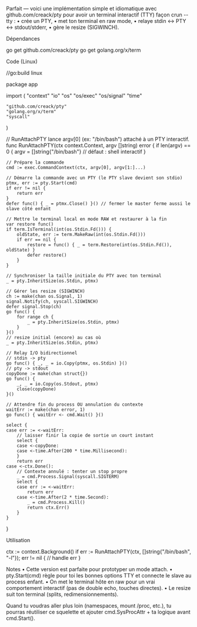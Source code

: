 Parfait — voici une implémentation simple et idiomatique avec github.com/creack/pty pour avoir un terminal interactif (TTY) façon crun --tty :
•	crée un PTY,
•	met ton terminal en raw mode,
•	relaye stdin ↔ PTY ↔ stdout/stderr,
•	gère le resize (SIGWINCH).

Dépendances

go get github.com/creack/pty
go get golang.org/x/term

Code (Linux)

//go:build linux

package app

import (
"context"
"io"
"os"
"os/exec"
"os/signal"
"time"

	"github.com/creack/pty"
	"golang.org/x/term"
	"syscall"
)

// RunAttachPTY lance argv[0] (ex: "/bin/bash") attaché à un PTY interactif.
func RunAttachPTY(ctx context.Context, argv []string) error {
if len(argv) == 0 {
argv = []string{"/bin/bash"} // défaut : shell interactif
}

	// Prépare la commande
	cmd := exec.CommandContext(ctx, argv[0], argv[1:]...)

	// Démarre la commande avec un PTY (le PTY slave devient son stdio)
	ptmx, err := pty.Start(cmd)
	if err != nil {
		return err
	}
	defer func() { _ = ptmx.Close() }() // fermer le master ferme aussi le slave côté enfant

	// Mettre le terminal local en mode RAW et restaurer à la fin
	var restore func()
	if term.IsTerminal(int(os.Stdin.Fd())) {
		oldState, err := term.MakeRaw(int(os.Stdin.Fd()))
		if err == nil {
			restore = func() { _ = term.Restore(int(os.Stdin.Fd()), oldState) }
			defer restore()
		}
	}

	// Synchroniser la taille initiale du PTY avec ton terminal
	_ = pty.InheritSize(os.Stdin, ptmx)

	// Gérer les resize (SIGWINCH)
	ch := make(chan os.Signal, 1)
	signal.Notify(ch, syscall.SIGWINCH)
	defer signal.Stop(ch)
	go func() {
		for range ch {
			_ = pty.InheritSize(os.Stdin, ptmx)
		}
	}()
	// resize initial (encore) au cas où
	_ = pty.InheritSize(os.Stdin, ptmx)

	// Relay I/O bidirectionnel
	// stdin -> pty
	go func() { _, _ = io.Copy(ptmx, os.Stdin) }()
	// pty -> stdout
	copyDone := make(chan struct{})
	go func() {
		_, _ = io.Copy(os.Stdout, ptmx)
		close(copyDone)
	}()

	// Attendre fin du process OU annulation du contexte
	waitErr := make(chan error, 1)
	go func() { waitErr <- cmd.Wait() }()

	select {
	case err := <-waitErr:
		// laisser finir la copie de sortie un court instant
		select {
		case <-copyDone:
		case <-time.After(200 * time.Millisecond):
		}
		return err
	case <-ctx.Done():
		// Contexte annulé : tenter un stop propre
		_ = cmd.Process.Signal(syscall.SIGTERM)
		select {
		case err := <-waitErr:
			return err
		case <-time.After(2 * time.Second):
			_ = cmd.Process.Kill()
			return ctx.Err()
		}
	}
}

Utilisation

ctx := context.Background()
if err := RunAttachPTY(ctx, []string{"/bin/bash", "-l"}); err != nil {
// handle err
}

Notes
•	Cette version est parfaite pour prototyper un mode attach.
•	pty.Start(cmd) règle pour toi les bonnes options TTY et connecte le slave au process enfant.
•	On met le terminal hôte en raw pour un vrai comportement interactif (pas de double echo, touches directes).
•	Le resize suit ton terminal (splits, redimensionnements).

Quand tu voudras aller plus loin (namespaces, mount /proc, etc.), tu pourras réutiliser ce squelette et ajouter cmd.SysProcAttr + ta logique avant cmd.Start().